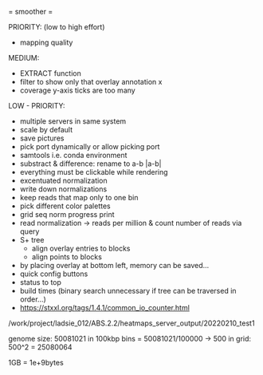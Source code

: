= smoother =

PRIORITY: (low to high effort)
- mapping quality

MEDIUM:
- EXTRACT function
- filter to show only that overlay annotation x
- coverage y-axis ticks are too many

LOW - PRIORITY:
- multiple servers in same system
- scale by default
- save pictures
- pick port dynamically or allow picking port
- samtools i.e. conda environment
- substract & difference: rename to a-b |a-b|
- everything must be clickable while rendering
- excentuated normalization
- write down normalizations
- keep reads that map only to one bin
- pick different color palettes
- grid seq norm progress print
- read normalization -> reads per million & count number of reads via query
- S+ tree
    - align overlay entries to blocks
    - align points to blocks
- by placing overlay at bottom left, memory can be saved...
- quick config buttons
- status to top
- build times (binary search unnecessary if tree can be traversed in order...)
- https://stxxl.org/tags/1.4.1/common_io_counter.html














 /work/project/ladsie_012/ABS.2.2/heatmaps_server_output/20220210_test1


genome size: 50081021
in 100kbp bins = 50081021/100000 -> 500
in grid: 500^2 = 25080064

1GB = 1e+9bytes